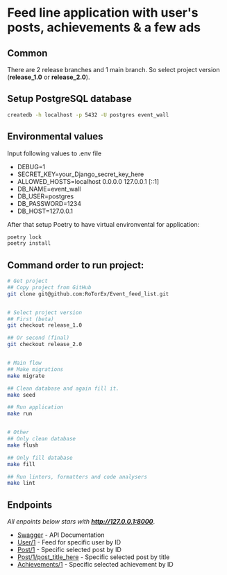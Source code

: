# Feed line application with user's posts, achievements & a few ads


## Common

There are 2 release branches and 1 main branch. So select project version (**release_1.0** or **release_2.0**).


## Setup PostgreSQL database

```zsh
createdb -h localhost -p 5432 -U postgres event_wall
```


## Environmental values

Input following values to .env file
- DEBUG=1
- SECRET_KEY=your_Django_secret_key_here
- ALLOWED_HOSTS=localhost 0.0.0.0 127.0.0.1 [::1]
- DB_NAME=event_wall
- DB_USER=postgres
- DB_PASSWORD=1234
- DB_HOST=127.0.0.1

After that setup Poetry to have virtual environvental for application:

```zsh
poetry lock
poetry install
```


## Command order to run project:

```zsh
# Get project
## Copy project from GitHub
git clone git@github.com:RoTorEx/Event_feed_list.git


# Select project version
## First (beta)
git checkout release_1.0

## Or second (final)
git checkout release_2.0


# Main flow
## Make migrations
make migrate

## Clean database and again fill it.
make seed

## Run application
make run


# Other
## Only clean database
make flush

## Only fill database
make fill

## Run linters, formatters and code analysers
make lint
```


## Endpoints

_All enpoints below stars with **http://127.0.0.1:8000**_.

- [Swagger](http://127.0.0.1:8000/swagger/) - API Documentation
- [User/1](http://127.0.0.1:8000/api/v1/user/1/) - Feed for specific user by ID
- [Post/1](http://127.0.0.1:8000/api/v1/post/1) - Specific selected post by ID
- [Post/1/post_title_here](http://127.0.0.1:8000/api/v1/post/1/post_title_here/) - Specific selected post by title
- [Achievements/1](http://127.0.0.1:8000/api/v1/achievement/1) - Specific selected achievement by ID
